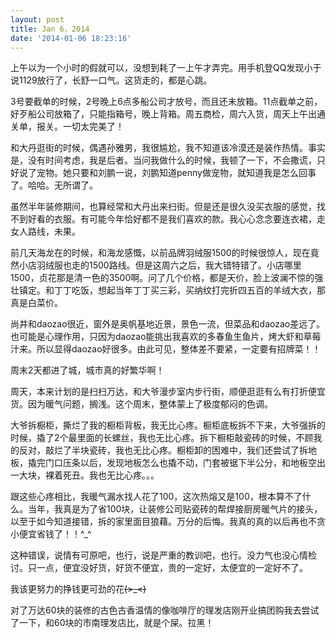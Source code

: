 ```yaml
---
layout: post
title: Jan 6，2014
date: '2014-01-06 18:23:16'
---
```



上午以为一个小时的假就可以，没想到耗了一上午才弄完。用手机登QQ发现小于说1129放行了，长舒一口气。这货走的，都是心跳。

3号要截单的时候，2号晚上6点多船公司才放号，而且还未放箱。11点截单之前，好歹船公司放箱了，只能指箱号，晚上背箱。周五商检，周六入货，周天上午出通关单，报关。一切太完美了！

和大丹逛街的时候，偶遇孙雅男，我很尴尬，我不知道该冷漠还是装作热情。事实是，没有时间考虑，我是后者。当问我做什么的时候，我顿了一下，不会撒谎，只好说了宠物。她只要和刘鹏一说，刘鹏知道penny做宠物，就知道我是怎么回事了。哈哈。无所谓了。

虽然半年装修期间，也算经常和大丹出来扫街。但是还是很久没买衣服的感觉，找不到好看的衣服。有可能今年恰好都不是我们喜欢的款。我心心念念要连衣裙，走女人路线，未果。

前几天海龙在的时候，和海龙感慨，以前品牌羽绒服1500的时候很惊人，现在竟然小店羽绒服也走的1500路线。但是这周六之后，我大错特错了。小店哪里1500，贞花那是清一色的3500啊。问了几个价格，都是天价，脸上波澜不惊的强壮镇定。和丁丁吃饭，想起当年丁丁买三彩，买纳纹打完折四五百的羊绒大衣，那真是白菜价。

尚井和daozao很近，窗外是奥帆基地近景，景色一流，但菜品和daozao差远了。也可能是心理作用，只因为daozao能挑出我喜欢的多春鱼生鱼片，烤大虾和草莓汁来。所以显得daozao好很多。由此可见，整体差不要紧，一定要有招牌菜！！

周末2天都进了城，城市真的好繁华啊！

周天，本来计划的是扫扫万达，和大爷漫步室内步行街，顺便逛逛有么有打折便宜货。因为暖气问题，搁浅。这个周末，整体蒙上了极度郁闷的色调。

大爷拆橱柜，撕烂了我的橱柜背板，我无比心疼。橱柜底板拆不下来，大爷强拆的时候，撬了2个最里面的长螺丝，我也无比心疼。拆下橱柜敲瓷砖的时候，不顾我的反对，敲烂了半块瓷砖，我也无比心疼。橱柜卸的困难中，我们还尝试了拆地板，撬完门口压条以后，发现地板怎么也撬不动，门套被锯下半公分，和地板空出一大块，裸着死丑。我也无比心疼。。。

跟这些心疼相比，我暖气漏水找人花了100，这次热熔又是100，根本算不了什么。当年，我真是为了省100块，让装修公司贴瓷砖的帮焊接厨房暖气片的接头，以至于如今知道接错，拆的家里面目狼藉。万分的后悔。我真的真的以后再也不贪小便宜省钱了！！^_^

这种错误，说情有可原吧，也行，说是严重的教训吧，也行。没力气也没心情检讨。只一点，便宜没好货，好货不便宜，贵的一定好，太便宜的一定好不了。

我该更努力的挣钱更可劲的花~~~~(>_<)~~~~

对了万达60块的装修的古色古香温情的像咖啡厅的理发店刚开业搞团购我去尝试了一下，和60块的市南理发店比，就是个屎。拉黑！


